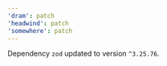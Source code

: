 ```yaml
---
'dram': patch
'headwind': patch
'somewhere': patch
---
```

Dependency `zod` updated to version `^3.25.76`.

